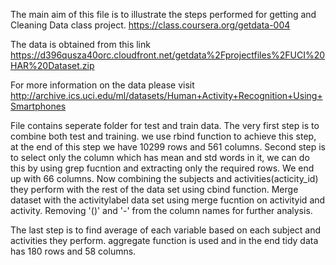 The main aim of this file is to illustrate the steps performed for getting and Cleaning Data class project.
https://class.coursera.org/getdata-004

The data is obtained from this link 
https://d396qusza40orc.cloudfront.net/getdata%2Fprojectfiles%2FUCI%20HAR%20Dataset.zip 

For more information on the data please visit 
http://archive.ics.uci.edu/ml/datasets/Human+Activity+Recognition+Using+Smartphones 


File contains seperate folder for test and train data. The very first step is to combine both test and training. we use rbind function to achieve this step, at the end of this step we have 10299 rows and 561 columns. Second step is to select only the column which has mean and std words in it, we can do this by using grep fucntion and extracting only the required rows. We end up with 66 columns. Now combining the subjects and activities(acticity_id) they perform with the rest of the data set using cbind function. Merge dataset with the activitylabel data set using merge fucntion on activityid and activity. Removing '()' and '-' from the column names for further analysis. 

The last step is to find average of each variable based on each subject and activities they perform. aggregate function is used and in the end tidy data has 180 rows and 58 columns. 


